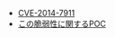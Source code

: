 
- [CVE-2014-7911](https://androidvulnerabilities.org/vulnerabilities/ObjectInputStream_deserializable)
- [この脆弱性に関するPOC](https://github.com/retme7/CVE-2014-7911_poc)

